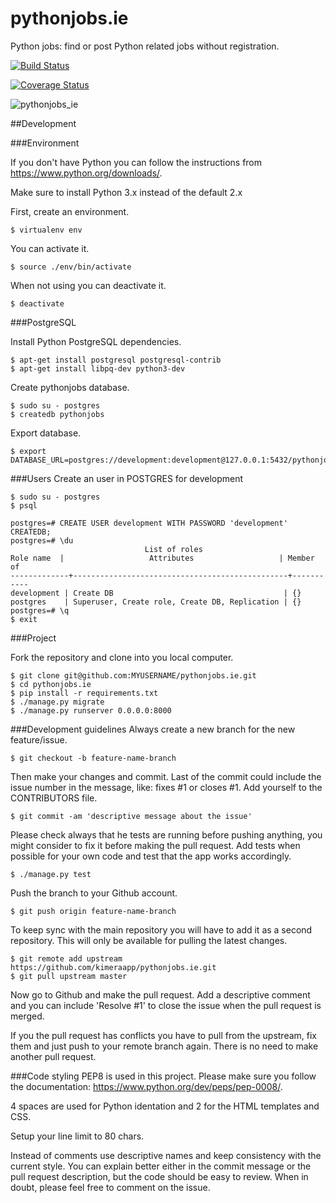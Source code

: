 # pythonjobs.ie
Python jobs: find or post Python related jobs without registration.

[![Build Status](https://travis-ci.org/kimeraapp/pythonjobs.ie.svg?branch=master)](https://travis-ci.org/kimeraapp/pythonjobs.ie)

[![Coverage Status](https://coveralls.io/repos/kimeraapp/pythonjobs.ie/badge.svg?branch=master&service=github)](https://coveralls.io/github/kimeraapp/pythonjobs.ie?branch=master)

![pythonjobs_ie](https://cloud.githubusercontent.com/assets/6503912/10180230/5493706a-6703-11e5-8c31-39b93e2d3fd9.png)

##Development

###Environment

If you don't have Python you can follow the instructions from https://www.python.org/downloads/.

Make sure to install Python 3.x instead of the default 2.x

First, create an environment.
```
$ virtualenv env
```
You can activate it.
```
$ source ./env/bin/activate
```
When not using you can deactivate it.
```
$ deactivate
```
###PostgreSQL

Install Python PostgreSQL dependencies.
```
$ apt-get install postgresql postgresql-contrib
$ apt-get install libpq-dev python3-dev
```
Create pythonjobs database.
```
$ sudo su - postgres
$ createdb pythonjobs
```
Export database.
```
$ export DATABASE_URL=postgres://development:development@127.0.0.1:5432/pythonjobs
```

###Users
Create an user in POSTGRES for development
```
$ sudo su - postgres
$ psql

postgres=# CREATE USER development WITH PASSWORD 'development' CREATEDB;
postgres=# \du
                              List of roles
Role name  |                   Attributes                   | Member of
-------------+------------------------------------------------+-----------
development | Create DB                                      | {}
postgres    | Superuser, Create role, Create DB, Replication | {}
postgres=# \q
$ exit
```

###Project

Fork the repository and clone into you local computer.

```
$ git clone git@github.com:MYUSERNAME/pythonjobs.ie.git
$ cd pythonjobs.ie
$ pip install -r requirements.txt
$ ./manage.py migrate
$ ./manage.py runserver 0.0.0.0:8000
```

###Development guidelines
Always create a new branch for the new feature/issue.
```
$ git checkout -b feature-name-branch
```
Then make your changes and commit. Last of the commit could include the issue number in the message, like: fixes #1 or closes #1. Add yourself to the CONTRIBUTORS file.
```
$ git commit -am 'descriptive message about the issue'
```
Please check always that he tests are running before pushing anything, you might consider to fix it before making the pull request. Add tests when possible for your own code and test that the app works accordingly.
```
$ ./manage.py test
```
Push the branch to your Github account.
```
$ git push origin feature-name-branch
```
To keep sync with the main repository you will have to add it as a second repository. This will only be available for pulling the latest changes.
```
$ git remote add upstream https://github.com/kimeraapp/pythonjobs.ie.git
$ git pull upstream master
```
Now go to Github and make the pull request. Add a descriptive comment and you can include 'Resolve #1' to close the issue when the pull request is merged.

If you the pull request has conflicts you have to pull from the upstream, fix them and just push to your remote branch again. There is no need to make another pull request.

###Code styling
PEP8 is used in this project. Please make sure you follow the documentation: https://www.python.org/dev/peps/pep-0008/.

4 spaces are used for Python identation and 2 for the HTML templates and CSS.

Setup your line limit to 80 chars.

Instead of comments use descriptive names and keep consistency with the current style. You can explain better either in the commit message or the pull request description, but the code should be easy to review. When in doubt, please feel free to comment on the issue.
